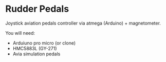 # Rudder Pedals
Joystick aviation pedals controller via atmega (Arduino) + magnetometer.

You will need:
- Arduiuno pro micro (or clone)
- HMC5883L (GY-271)
- Avia simulation pedals
